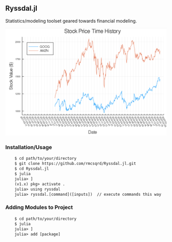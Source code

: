 ## Ryssdal.jl
Statistics/modeling toolset geared towards financial modeling.

![Example Time History Plot](https://raw.githubusercontent.com/rmcsqrd/Ryssdal.jl/master/aux/README/stocks.png)


### Installation/Usage
```
    $ cd path/to/your/directory
    $ git clone https://github.com/rmcsqrd/Ryssdal.jl.git
    $ cd Ryssdal.jl
    $ julia
    julia> ]
    (v1.x) pkg> activate .
    julia> using ryssdal
    julia> ryssdal.[command]([inputs])  // execute commands this way
```

### Adding Modules to Project
```
    $ cd path/to/your/directory
    $ julia
    julia> ]
    julia> add [package]
```

